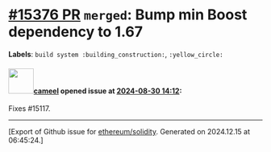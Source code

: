 # [\#15376 PR](https://github.com/ethereum/solidity/pull/15376) `merged`: Bump min Boost dependency to 1.67
**Labels**: `build system :building_construction:`, `:yellow_circle:`


#### <img src="https://avatars.githubusercontent.com/u/137030?v=4" width="50">[cameel](https://github.com/cameel) opened issue at [2024-08-30 14:12](https://github.com/ethereum/solidity/pull/15376):

Fixes #15117.




-------------------------------------------------------------------------------



[Export of Github issue for [ethereum/solidity](https://github.com/ethereum/solidity). Generated on 2024.12.15 at 06:45:24.]
